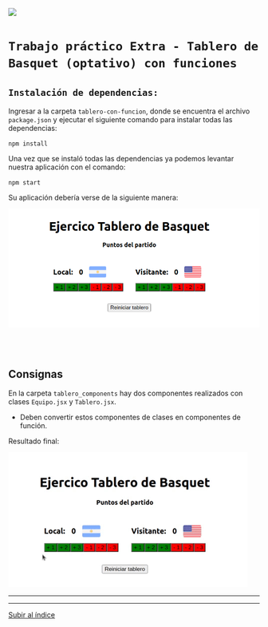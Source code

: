 <p align='left'>
  <img src="https://www.frba.utn.edu.ar/wp-content/uploads/2019/10/logo-UTNBA-PNC-2016-2019-e1570223041254.png" />
</P>

# `Trabajo práctico Extra - Tablero de Basquet (optativo) con funciones`

## `Instalación de dependencias:`

Ingresar a la carpeta `tablero-con-funcion`, donde se encuentra el archivo `package.json` y ejecutar el siguiente comando para instalar todas las dependencias:

```
npm install
```

Una vez que se instaló todas las dependencias ya podemos levantar nuestra aplicación con el comando:

```
npm start
```

Su aplicación debería verse de la siguiente manera:

![Prev](./img/tab_2.png)

<br><br>

## Consignas

En la carpeta `tablero_components` hay dos componentes realizados con clases `Equipo.jsx` y `Tablero.jsx`.

- Deben convertir estos componentes de clases en componentes de función.

Resultado final:

![Prev](./img/tablero.gif)

---

---

[Subir al índice](#top)
